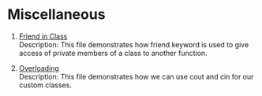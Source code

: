
# Miscellaneous


1. [Friend in Class](https://github.com/amangh30/dsa/blob/main/Miscellaneous/friend.cpp)  
   Description: This file demonstrates how friend keyword is used to give access of private members of a class to another function.

2. [Overloading](https://github.com/amangh30/dsa/blob/main/Miscellaneous/overloading.cpp)  
   Description: This file demonstrates how we can use cout and cin for our custom classes.